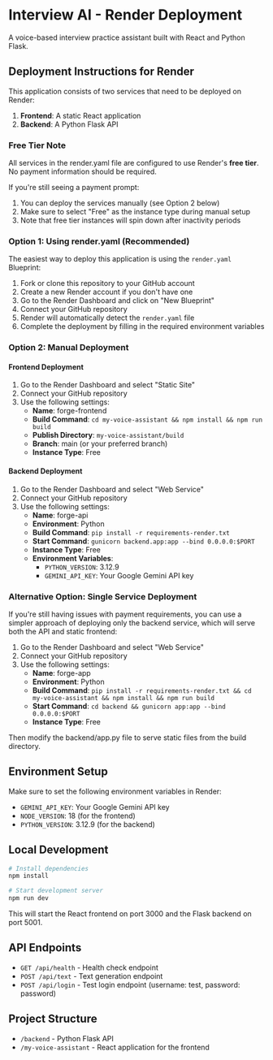 # Interview AI - Render Deployment

A voice-based interview practice assistant built with React and Python Flask.

## Deployment Instructions for Render

This application consists of two services that need to be deployed on Render:

1. **Frontend**: A static React application
2. **Backend**: A Python Flask API 

### Free Tier Note

All services in the render.yaml file are configured to use Render's **free tier**. No payment information should be required.

If you're still seeing a payment prompt:

1. You can deploy the services manually (see Option 2 below)
2. Make sure to select "Free" as the instance type during manual setup
3. Note that free tier instances will spin down after inactivity periods

### Option 1: Using render.yaml (Recommended)

The easiest way to deploy this application is using the `render.yaml` Blueprint:

1. Fork or clone this repository to your GitHub account
2. Create a new Render account if you don't have one
3. Go to the Render Dashboard and click on "New Blueprint"
4. Connect your GitHub repository
5. Render will automatically detect the `render.yaml` file
6. Complete the deployment by filling in the required environment variables

### Option 2: Manual Deployment

#### Frontend Deployment

1. Go to the Render Dashboard and select "Static Site"
2. Connect your GitHub repository
3. Use the following settings:
   - **Name**: forge-frontend
   - **Build Command**: `cd my-voice-assistant && npm install && npm run build`
   - **Publish Directory**: `my-voice-assistant/build`
   - **Branch**: main (or your preferred branch)
   - **Instance Type**: Free

#### Backend Deployment  

1. Go to the Render Dashboard and select "Web Service"
2. Connect your GitHub repository
3. Use the following settings:
   - **Name**: forge-api
   - **Environment**: Python
   - **Build Command**: `pip install -r requirements-render.txt`
   - **Start Command**: `gunicorn backend.app:app --bind 0.0.0.0:$PORT`
   - **Instance Type**: Free
   - **Environment Variables**:
     - `PYTHON_VERSION`: 3.12.9
     - `GEMINI_API_KEY`: Your Google Gemini API key

### Alternative Option: Single Service Deployment

If you're still having issues with payment requirements, you can use a simpler approach of deploying only the backend service, which will serve both the API and static frontend:

1. Go to the Render Dashboard and select "Web Service"
2. Connect your GitHub repository
3. Use the following settings:
   - **Name**: forge-app
   - **Environment**: Python
   - **Build Command**: `pip install -r requirements-render.txt && cd my-voice-assistant && npm install && npm run build`
   - **Start Command**: `cd backend && gunicorn app:app --bind 0.0.0.0:$PORT`
   - **Instance Type**: Free

Then modify the backend/app.py file to serve static files from the build directory.

## Environment Setup

Make sure to set the following environment variables in Render:

- `GEMINI_API_KEY`: Your Google Gemini API key
- `NODE_VERSION`: 18 (for the frontend)
- `PYTHON_VERSION`: 3.12.9 (for the backend)

## Local Development

```bash
# Install dependencies
npm install

# Start development server
npm run dev
```

This will start the React frontend on port 3000 and the Flask backend on port 5001.

## API Endpoints

- `GET /api/health` - Health check endpoint
- `POST /api/text` - Text generation endpoint
- `POST /api/login` - Test login endpoint (username: test, password: password)

## Project Structure

- `/backend` - Python Flask API
- `/my-voice-assistant` - React application for the frontend